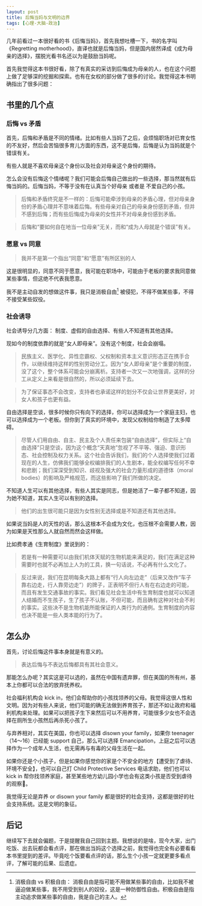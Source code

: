 ```yaml
---
layout: post
title: 后悔当妈与文明的边界
tags: [心理-大脑-政治]
---
```



几年前看过一本很好看的书《后悔当妈》，首先我想吐槽一下，书的名字叫 《Regretting motherhood》，直译也就是后悔当妈，但是国内居然译成《成为母亲的选择》，摆脱光看书名还以为是鼓励当妈呢。

首先我觉得这本书很好看，除了有真实的采访到后悔成为母亲的人，也在这个问题上做了足够深的挖掘和探索。也有在女权的部分做了很多的讨论。我觉得这本书明确指出了很多问题：


## 书里的几个点

### 后悔 vs 矛盾

首先，后悔和矛盾是不同的情绪。比如有些人当妈了之后，会烦恼职场对已育女性的不友好，然后会苦恼很多育儿方面的东西，这不是后悔，后悔是认为当妈就是个错误有关。

有些人就是不喜欢母亲这个身份以及社会对母亲这个身份的期待。

怎么会没有后悔这个情绪呢？我们可能会后悔自己做出的一些选择，那当然就有后悔当妈的。后悔当妈，不等于没有在认真当个好母亲 或者是 不爱自己的小孩。


> 后悔和矛盾终究是不一样的：后悔可能牵涉到母亲的矛盾心理，但对母亲身份的矛盾心理并不意味着后悔。有些母亲对自己的母亲身份感到矛盾，但并不感到后悔；而有些后悔成为母亲的女性并不对母亲身份感到矛盾。

> 后悔和“要如何自在地当一位母亲”无关，而和“成为人母就是个错误”有关。



### 愿意 vs 同意

> 我并不是第一个指出“同意”和“愿意”有所区别的人


这是很明显的，同意不同于愿意，我可能在职场中，可能由于老板的要求我同意做某些事情，但这绝不代表我愿意。

我不是主动自发的想做这件事，我只是消极自由[^1] 被侵犯，不得不做某些事，不得不接受某些奴役。


[^1]: 消极自由 vs 积极自由： 消极自由是指可能不用做某些事的自由，比如我不被逼迫做某些事，我不用受到别人的奴役，这是一种防御性自由。积极自由是指主动追求做某些事的自由，我是自己的主人。

### 社会诱导

社会诱导分几方面： 制度、虚假的自由选择、有些人不知道有其他选择。

现如今的制度依靠的就是“女人即母亲”。没有这个制度，社会会崩塌。

> 民族主义、医学化、异性恋霸权、父权制和资本主义意识形态正在携手合作，以继续维持这样的性别劳动分工。因为“女人即母亲”是个重要的制度，没了这个，整个体系可能会分崩离析。支持者一次又一次地强调，这样的分工从定义上来看是很自然的，所以必须延续下去。

> 为了保证事态不会改变，支持者也承诺这样的划分不仅会让世界更美好，对女人和孩子也更有益。


自由选择是空谈，很多时候你只有向下的选择，你可以选择成为一个家庭主妇，也可以选择成为一个老板。但你到了真实的环境中，发现父权制给你制造了太多障碍。


> 尽管人们用自由、自主、民主及个人责任来包装“自由选择”，但实际上“自由选择”只是空谈，因为这个概念“天真地”忽视了不平等、强迫、意识形态、社会控制及权力关系。这个社会告诉我们，我们的个人选择使我们过着现在的人生，仿佛我们能够全权编排我们的人生剧本，能全权编写任何不幸和悲剧；我们深深受到知识、歧视及强大的社会力量形成的道德体（moral bodies）的影响及严格规范，而这些影响了我们所做的决定。

不知道人生可以有其他选择，有些人其实是同志，但是她活了一辈子都不知道，因为她不知道，其实人生可以有别的选择。

> 他们的出生很可能只是因为女性别无选择或是不知道还有其他选择。



如果说当妈是人的天性的话，那么这根本不会成为文化，也压根不会需要人教，因为如果是天性那么人就自然而然会这样做。

比如费孝通《生育制度》里说到的：

> 若是有一种需要可以由我们机体天赋的生物机能来满足的，我们在满足这种需要时也就不必再加上人为的工具，换一句话说，不必再有什么文化了。

> 反过来说，我们在昆明每条大路上都有“行人向左边走”（后来又改作“车子靠右边走，行人靠旁边走”）的牌子，正表明不但行人有在右边走的可能，而且有发生交通事故的事实。我们看见社会生活中有生育制度也就可以知道人结婚而不生孩子，生了孩子不认账，不但可能，而且确有这种对社会不利的事实。这些决不是生物机能所能保证的人类行为的通例。生育制度的内容也决不能是一些人类本能的行为了。



## 怎么办

首先，讨论后悔这件事本身就是有意义的。

> 表达后悔与不表达后悔都具有其社会意义。

那能怎么办呢？其实这是可以选的，虽然在中国有遗弃罪，但在美国的所有州，基本上你都可以合法的放弃抚养权。

社会福利机构会 kick in，他们会帮助你的小孩找领养的父母。我觉得这很人性和文明。因为对有些人来说，他们可能的确无法做到养育孩子，那还不如让政府和福利机构来处理。如果可以把孩子生下来然后可以不用养育，可能很多少女也不会选择在厕所生小孩然后再杀死小孩了。


与弃养相对，其实在美国，你也可以选择 disown your family，如果你 teenager （14～16）已经能 support 自己，那么可以选择 Emancipation，上庭之后可以选择作为一个成年人生活，也无需再与有毒的父母生活在一起。

如果你还是个小孩子，但是如果你感觉你的家是个不安全的地方【遭受到了虐待、环境不安全】，也可以自己打 Child Protective Services 电话求助，他们也可以 kick in 帮你找领养家庭，甚至某些地方幼儿园小学也会有这类小孩是否受到虐待的观察👀。


我觉得无论是弃养 or disown your family 都是很好的社会支持，这都是很好的社会支持系统。这是文明的象征。

## 后记

继续写下去就会偏题，于是提醒我自己回到主题。我想说的是啥，现今大家，出门吃饭、出去玩都会看点评，那在做出当妈这个选择之前，我觉得也完全有必要看看本书里提到的差评。毕竟吃个饭要看点评的话，那么生个小孩一定就更要多看点评，了解可能的后果、后遗症。



























